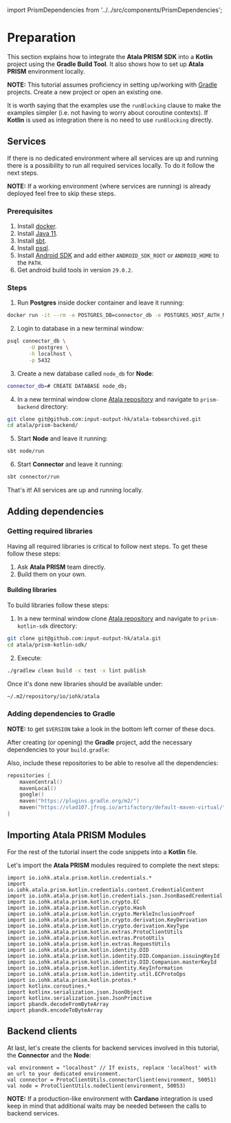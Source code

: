 import PrismDependencies from '../../src/components/PrismDependencies';

# Preparation

This section explains how to integrate the **Atala PRISM SDK** into a **Kotlin** project using the **Gradle Build Tool**. It also shows how to set up **Atala PRISM** environment locally.

**NOTE:** This tutorial assumes proficiency in setting up/working with [Gradle](https://gradle.org/) projects. Create a new project or open an existing one.

It is worth saying that the examples use the `runBlocking` clause to make the examples simpler (i.e. not having to worry about coroutine contexts). If **Kotlin** is used as integration there is no need to use `runBlocking` directly.

## Services
If there is no dedicated environment where all services are up and running there is a possibility to run all required services locally. To do it follow the next steps. 

**NOTE:** If a working environment (where services are running) is already deployed feel free to skip these steps.

### Prerequisites

1. Install [docker](https://www.docker.com/).
2. Install [Java 11](https://www.oracle.com/java/technologies/javase-downloads.html).
3. Install [sbt](https://www.scala-sbt.org/).
4. Install [psql](https://www.postgresql.org/download/).
5. Install [Android SDK](https://developer.android.com) and add either `ANDROID_SDK_ROOT` or `ANDROID_HOME` to the `PATH`.
6. Get android build tools in version `29.0.2`.

### Steps
1. Run **Postgres** inside docker container and leave it running:
```bash
docker run -it --rm -e POSTGRES_DB=connector_db -e POSTGRES_HOST_AUTH_METHOD=trust -p 5432:5432 postgres
```
2. Login to database in a new terminal window:
```bash
psql connector_db \
       -U postgres \
       -h localhost \
       -p 5432
```
3. Create a new database called `node_db` for **Node**:
```bash
connector_db=# CREATE DATABASE node_db;
```

4. In a new terminal window clone [Atala repository](https://github.com/input-output-hk/atala) and navigate to `prism-backend` directory:
```bash
git clone git@github.com:input-output-hk/atala-tobearchived.git
cd atala/prism-backend/
```

5. Start **Node** and leave it running:
```bash
sbt node/run
```

6. Start **Connector**  and leave it running:
```bash
sbt connector/run
```

That's it! All services are up and running locally.

## Adding dependencies

### Getting required libraries
Having all required libraries is critical to follow next steps. To get these follow these steps:
1. Ask **Atala PRISM** team directly.
2. Build them on your own.

#### Building libraries
To build libraries follow these steps:
1. In a new terminal window clone [Atala repository](https://github.com/input-output-hk/atala) and navigate to `prism-kotlin-sdk` directory:
```bash
git clone git@github.com:input-output-hk/atala.git
cd atala/prism-kotlin-sdk/
```
2. Execute:
```bash
./gradlew clean build -x test -x lint publish
```
Once it's done new libraries should be available under:
```bash
~/.m2/repository/io/iohk/atala
```

### Adding dependencies to Gradle

**NOTE:** to get `$VERSION` take a look in the bottom left corner of these docs.

After creating (or opening) the **Gradle** project, add the necessary dependencies to your `build.gradle`:

<PrismDependencies/>


Also, include these repositories to be able to resolve all the dependencies:

```kotlin
repositories {
    mavenCentral()
    mavenLocal()
    google()
    maven("https://plugins.gradle.org/m2/")
    maven("https://vlad107.jfrog.io/artifactory/default-maven-virtual/")
}
```


## Importing Atala PRISM Modules

For the rest of the tutorial insert the code snippets into a **Kotlin** file.

Let's import the **Atala PRISM** modules required to complete the next steps:

```kotlin:ank
import io.iohk.atala.prism.kotlin.credentials.*
import io.iohk.atala.prism.kotlin.credentials.content.CredentialContent
import io.iohk.atala.prism.kotlin.credentials.json.JsonBasedCredential
import io.iohk.atala.prism.kotlin.crypto.EC
import io.iohk.atala.prism.kotlin.crypto.Hash
import io.iohk.atala.prism.kotlin.crypto.MerkleInclusionProof
import io.iohk.atala.prism.kotlin.crypto.derivation.KeyDerivation
import io.iohk.atala.prism.kotlin.crypto.derivation.KeyType
import io.iohk.atala.prism.kotlin.extras.ProtoClientUtils
import io.iohk.atala.prism.kotlin.extras.ProtoUtils
import io.iohk.atala.prism.kotlin.extras.RequestUtils
import io.iohk.atala.prism.kotlin.identity.DID
import io.iohk.atala.prism.kotlin.identity.DID.Companion.issuingKeyId
import io.iohk.atala.prism.kotlin.identity.DID.Companion.masterKeyId
import io.iohk.atala.prism.kotlin.identity.KeyInformation
import io.iohk.atala.prism.kotlin.identity.util.ECProtoOps
import io.iohk.atala.prism.kotlin.protos.*
import kotlinx.coroutines.*
import kotlinx.serialization.json.JsonObject
import kotlinx.serialization.json.JsonPrimitive
import pbandk.decodeFromByteArray
import pbandk.encodeToByteArray
```

## Backend clients

At last, let's create the clients for backend services involved in this tutorial, the **Connector** and the **Node**:

```kotlin:ank
val environment = "localhost" // If exists, replace 'localhost' with an url to your dedicated environment. 
val connector = ProtoClientUtils.connectorClient(environment, 50051)
val node = ProtoClientUtils.nodeClient(environment, 50053)
```

**NOTE:** If a production-like environment with **Cardano** integration is used keep in mind that additional waits may be needed between the calls to backend services.
